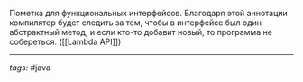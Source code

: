 Пометка для функциональных интерфейсов. Благодаря этой аннотации компилятор будет следить за тем, чтобы в интерфейсе был один абстрактный метод, и если кто-то добавит новый, то программа не собереться. ([[Lambda API]])

---
*tags:* #java 
